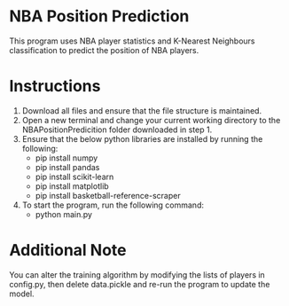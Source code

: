 # NBA Position Prediction
This program uses NBA player statistics and K-Nearest Neighbours classification to predict the position of NBA players.

# Instructions
1. Download all files and ensure that the file structure is maintained.
2. Open a new terminal and change your current working directory to the NBAPositionPredicition folder downloaded in step 1.
3. Ensure that the below python libraries are installed by running the following:
   * pip install numpy
   * pip install pandas
   * pip install scikit-learn
   * pip install matplotlib
   * pip install basketball-reference-scraper
4. To start the program, run the following command:
   * python main.py

# Additional Note
You can alter the training algorithm by modifying the lists of players in config.py, then delete data.pickle and re-run the program to update the model.

